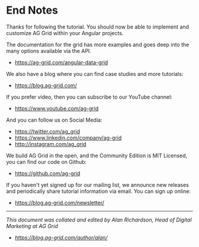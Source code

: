 # End Notes

Thanks for following the tutorial. You should now be able to implement and customize AG Grid within your Angular projects.

The documentation for the grid has more examples and goes deep into the many options available via the API.

- https://ag-grid.com/angular-data-grid

We also have a blog where you can find case studies and more tutorials:

- https://blog.ag-grid.com/

If you prefer video, then you can subscribe to our YouTube channel:

- https://www.youtube.com/ag-grid

And you can follow us on Social Media:

- https://twitter.com/ag_grid
- https://www.linkedin.com/company/ag-grid
- http://instagram.com/ag_grid


We build AG Grid in the open, and the Community Edition is MIT Licensed, you can find our code on Github:

- https://github.com/ag-grid


If you haven't yet signed up for our mailing list, we announce new releases and periodically share tutorial information via email. You can sign up online:

- https://blog.ag-grid.com/newsletter/


---

_This document was collated and edited by Alan Richardson, Head of Digital Marketing at AG Grid_

- _https://blog.ag-grid.com/author/alan/_